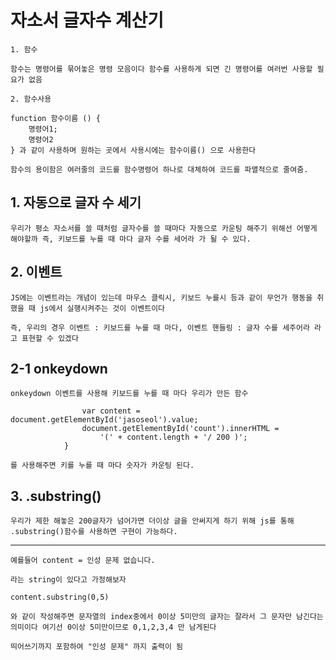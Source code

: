 # 자소서 글자수 계산기

    1. 함수

    함수는 명령어를 묶어놓은 명령 모음이다 함수를 사용하게 되면 긴 명령어를 여러번 사용할 필요가 없음

    2. 함수사용

    function 함수이름 () {
        명령어1;
        명령어2
    } 과 같이 사용하며 원하는 곳에서 사용시에는 함수이름() 으로 사용한다

    함수의 용이함은 여러줄의 코드를 함수명령어 하나로 대체하여 코드를 파멸적으로 줄여줌.

## 1. 자동으로 글자 수 세기

    우리가 평소 자소서를 쓸 때처럼 글자수를 쓸 때마다 자동으로 카운팅 해주기 위해선 어떻게 해야할까 즉, 키보드를 누를 때 마다 글자 수를 세어라 가 될 수 있다.

## 2. 이벤트

    JS에는 이벤트라는 개념이 있는데 마우스 클릭시, 키보드 누를시 등과 같이 무언가 행동을 취했을 때 js에서 실행시켜주는 것이 이벤트이다

    즉, 우리의 경우 이벤트 : 키보드를 누를 때 마다, 이벤트 핸들링 : 글자 수를 세주어라 라고 표현할 수 있겠다

## 2-1 onkeydown

    onkeydown 이벤트를 사용해 키보드를 누를 때 마다 우리가 만든 함수

```function counter() {
                var content = document.getElementById('jasoseol').value;
                document.getElementById('count').innerHTML =
                    '(' + content.length + '/ 200 )';
            }
```

    를 사용해주면 키를 누를 때 마다 숫자가 카운팅 된다.

## 3. .substring()

    우리가 제한 해놓은 200글자가 넘어가면 더이상 글을 안써지게 하기 위해 js를 통해 .substring()함수를 사용하면 구현이 가능하다.

---

    예를들어 content = 인성 문제 없습니다.

    라는 string이 있다고 가정해보자

    content.substring(0,5)

    와 같이 작성해주면 문자열의 index중에서 0이상 5미만의 글자는 잘라서 그 문자만 남긴다는 의미이다 여기선 0이상 5미만이므로 0,1,2,3,4 만 남게된다

    띄어쓰기까지 포함하여 "인성 문제" 까지 출력이 됨
